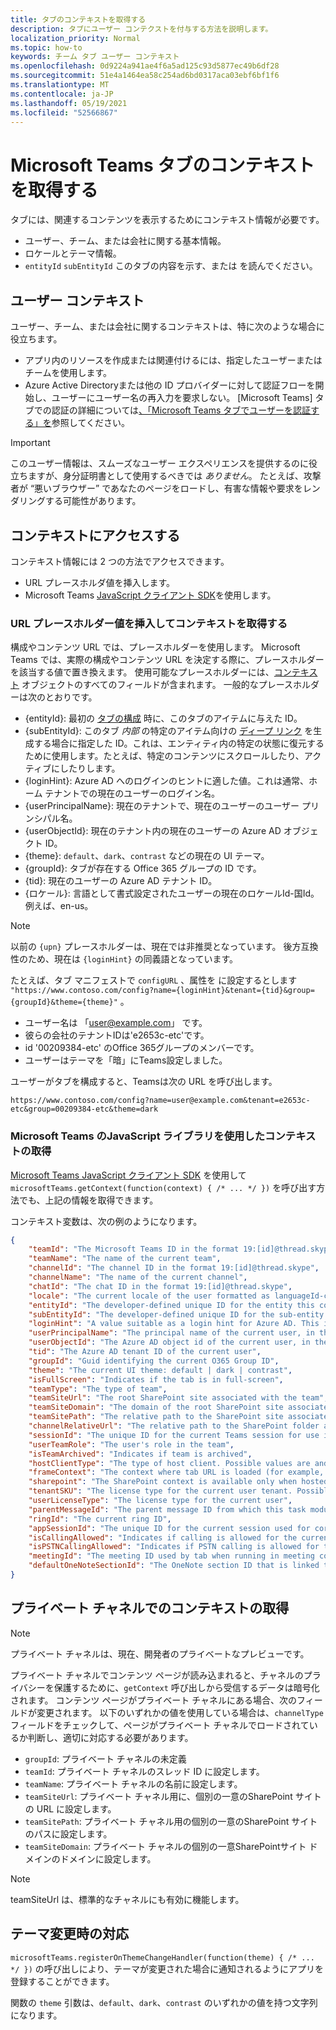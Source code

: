 ```yaml
---
title: タブのコンテキストを取得する
description: タブにユーザー コンテクストを付与する方法を説明します。
localization_priority: Normal
ms.topic: how-to
keywords: チーム タブ ユーザー コンテキスト
ms.openlocfilehash: 0d9224a941ae4f6a5ad125c93d5877ec49b6df28
ms.sourcegitcommit: 51e4a1464ea58c254ad6bd0317aca03ebf6bf1f6
ms.translationtype: MT
ms.contentlocale: ja-JP
ms.lasthandoff: 05/19/2021
ms.locfileid: "52566867"
---
```

# <a name="get-context-for-your-microsoft-teams-tab"></a>Microsoft Teams タブのコンテキストを取得する

タブには、関連するコンテンツを表示するためにコンテキスト情報が必要です。

* ユーザー、チーム、または会社に関する基本情報。
* ロケールとテーマ情報。
* `entityId` `subEntityId` このタブの内容を示す、または を読んでください。

## <a name="user-context"></a>ユーザー コンテキスト

ユーザー、チーム、または会社に関するコンテキストは、特に次のような場合に役立ちます。

* アプリ内のリソースを作成または関連付けるには、指定したユーザーまたはチームを使用します。
* Azure Active Directoryまたは他の ID プロバイダーに対して認証フローを開始し、ユーザーにユーザー名の再入力を要求しない。 [Microsoft Teams] タブでの認証の詳細については[、「Microsoft Teams タブでユーザーを認証する」を](~/concepts/authentication/authentication.md)参照してください。

> [!IMPORTANT]
> このユーザー情報は、スムーズなユーザー エクスペリエンスを提供するのに役立ちますが、身分証明書として使用するべきでは *ありません*。 たとえば、攻撃者が “悪いブラウザー” であなたのページをロードし、有害な情報や要求をレンダリングする可能性があります。

## <a name="accessing-context"></a>コンテキストにアクセスする

コンテキスト情報には 2 つの方法でアクセスできます。

* URL プレースホルダ値を挿入します。
* Microsoft Teams [JavaScript クライアント SDK](/javascript/api/overview/msteams-client)を使用します。

### <a name="getting-context-by-inserting-url-placeholder-values"></a>URL プレースホルダー値を挿入してコンテキストを取得する

構成やコンテンツ URL では、プレースホルダーを使用します。 Microsoft Teams では、実際の構成やコンテンツ URL を決定する際に、プレースホルダーを該当する値で置き換えます。 使用可能なプレースホルダーには、[コンテキスト](/javascript/api/@microsoft/teams-js/microsoftteams.context?view=msteams-client-js-latest&preserve-view=true) オブジェクトのすべてのフィールドが含まれます。 一般的なプレースホルダーは次のとおりです。

* {entityId}: 最初の [タブの構成](~/tabs/how-to/create-tab-pages/configuration-page.md) 時に、このタブのアイテムに与えた ID。
* {subEntityId}: このタブ _内部_ の特定のアイテム向けの [ディープ リンク](~/concepts/build-and-test/deep-links.md) を生成する場合に指定した ID。これは、エンティティ内の特定の状態に復元するために使用します。たとえば、特定のコンテンツにスクロールしたり、アクティブにしたりします。
* {loginHint}: Azure AD へのログインのヒントに適した値。これは通常、ホーム テナントでの現在のユーザーのログイン名。
* {userPrincipalName}: 現在のテナントで、現在のユーザーのユーザー プリンシパル名。
* {userObjectId}: 現在のテナント内の現在のユーザーの Azure AD オブジェクト ID。
* {theme}: `default`、`dark`、`contrast` などの現在の UI テーマ。
* {groupId}: タブが存在する Office 365 グループの ID です。
* {tid}: 現在のユーザーの Azure AD テナント ID。
* {ロケール}: 言語として書式設定されたユーザーの現在のロケールId-国Id。 例えば、en-us。

>[!NOTE]
>以前の `{upn}` プレースホルダーは、現在では非推奨となっています。 後方互換性のため、現在は `{loginHint}` の同義語となっています。

たとえば、タブ マニフェストで `configURL` 、属性を に設定するとします `"https://www.contoso.com/config?name={loginHint}&tenant={tid}&group={groupId}&theme={theme}"` 。

* ユーザー名は 「user@example.com」 です。
* 彼らの会社のテナントIDは'e2653c-etc'です。
* id '00209384-etc' のOffice 365グループのメンバーです。
* ユーザーはテーマを「暗」にTeams設定しました。

ユーザーがタブを構成すると、Teamsは次の URL を呼び出します。

`https://www.contoso.com/config?name=user@example.com&tenant=e2653c-etc&group=00209384-etc&theme=dark`

### <a name="getting-context-by-using-the-microsoft-teams-javascript-library"></a>Microsoft Teams のJavaScript ライブラリを使用したコンテキストの取得

[Microsoft Teams JavaScript クライアント SDK](/javascript/api/overview/msteams-client) を使用して `microsoftTeams.getContext(function(context) { /* ... */ })` を呼び出す方法でも、上記の情報を取得できます。

コンテキスト変数は、次の例のようになります。

```json
{
    "teamId": "The Microsoft Teams ID in the format 19:[id]@thread.skype",
    "teamName": "The name of the current team",
    "channelId": "The channel ID in the format 19:[id]@thread.skype",
    "channelName": "The name of the current channel",
    "chatId": "The chat ID in the format 19:[id]@thread.skype",
    "locale": "The current locale of the user formatted as languageId-countryId (for example, en-us)",
    "entityId": "The developer-defined unique ID for the entity this content points to",
    "subEntityId": "The developer-defined unique ID for the sub-entity this content points to",
    "loginHint": "A value suitable as a login hint for Azure AD. This is usually the login name of the current user, in their home tenant",
    "userPrincipalName": "The principal name of the current user, in the current tenant",
    "userObjectId": "The Azure AD object id of the current user, in the current tenant",
    "tid": "The Azure AD tenant ID of the current user",
    "groupId": "Guid identifying the current O365 Group ID",
    "theme": "The current UI theme: default | dark | contrast",
    "isFullScreen": "Indicates if the tab is in full-screen",
    "teamType": "The type of team",
    "teamSiteUrl": "The root SharePoint site associated with the team",
    "teamSiteDomain": "The domain of the root SharePoint site associated with the team",
    "teamSitePath": "The relative path to the SharePoint site associated with the team",
    "channelRelativeUrl": "The relative path to the SharePoint folder associated with the channel",
    "sessionId": "The unique ID for the current Teams session for use in correlating telemetry data",
    "userTeamRole": "The user's role in the team",
    "isTeamArchived": "Indicates if team is archived",
    "hostClientType": "The type of host client. Possible values are android, ios, web, desktop, rigel",
    "frameContext": "The context where tab URL is loaded (for example, content, task, setting, remove, sidePanel)",
    "sharepoint": "The SharePoint context is available only when hosted in SharePoint",
    "tenantSKU": "The license type for the current user tenant. Possible values are enterprise, free, edu, unknown",
    "userLicenseType": "The license type for the current user",
    "parentMessageId": "The parent message ID from which this task module is launched",
    "ringId": "The current ring ID",
    "appSessionId": "The unique ID for the current session used for correlating telemetry data",
    "isCallingAllowed": "Indicates if calling is allowed for the current logged in user",
    "isPSTNCallingAllowed": "Indicates if PSTN calling is allowed for the current logged in user",
    "meetingId": "The meeting ID used by tab when running in meeting context",
    "defaultOneNoteSectionId": "The OneNote section ID that is linked to the channel"
}
```

## <a name="retrieving-context-in-private-channels"></a>プライベート チャネルでのコンテキストの取得

> [!Note]
> プライベート チャネルは、現在、開発者のプライベートなプレビューです。

プライベート チャネルでコンテンツ ページが読み込まれると、チャネルのプライバシーを保護するために、`getContext` 呼び出しから受信するデータは暗号化されます。 コンテンツ ページがプライベート チャネルにある場合、次のフィールドが変更されます。 以下のいずれかの値を使用している場合は、`channelType` フィールドをチェックして、ページがプライベート チャネルでロードされているか判断し、適切に対応する必要があります。

* `groupId`: プライベート チャネルの未定義
* `teamId`: プライベート チャネルのスレッド ID に設定します。
* `teamName`: プライベート チャネルの名前に設定します。
* `teamSiteUrl`: プライベート チャネル用に、個別の一意のSharePoint サイトの URL に設定します。
* `teamSitePath`: プライベート チャネル用の個別の一意のSharePoint サイトのパスに設定します。
* `teamSiteDomain`: プライベート チャネルの個別の一意SharePointサイト ドメインのドメインに設定します。

> [!Note]
>  teamSiteUrl は、標準的なチャネルにも有効に機能します。

## <a name="theme-change-handling"></a>テーマ変更時の対応

`microsoftTeams.registerOnThemeChangeHandler(function(theme) { /* ... */ })` の呼び出しにより、テーマが変更された場合に通知されるようにアプリを登録することができます。

関数の `theme` 引数は、`default`、`dark`、`contrast` のいずれかの値を持つ文字列になります。
